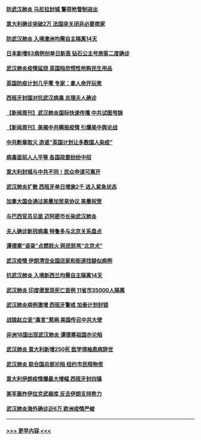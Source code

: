 #### [防武汉肺炎 马尼拉封城 警荷枪管制进出](../pages/prog202/a102800083.md?t=03151631) 
#### [意大利确诊突破2万 法国突关闭非必要商家](../pages/prog202/a102800071.md?t=03151631) 
#### [防武汉肺炎 入境澳洲均需自主隔离14天](../pages/prog202/a102800049.md?t=03151631) 
#### [日本新增63病例创单日新高 钻石公主号旅客二度确诊](../pages/prog202/a102800002.md?t=03151631) 
#### [武汉肺炎疫情延烧 英国陷恐慌性抢购民生用品](../pages/prog202/a102799980.md?t=03151631) 
#### [英国防疫计划几乎零 专家：拿人命开玩笑](../pages/prog202/a102799943.md?t=03151631) 
#### [西班牙封国对抗武汉病毒 总理夫人确诊](../pages/prog202/a102799930.md?t=03151631) 
#### [【新闻周刊】武汉肺炎国际快速传播 中共试图甩锅](../pages/prog202/a102799845.md?t=03151631) 
#### [【新闻周刊】美揭中共瞒报疫情  引爆美中舆论战](../pages/prog202/a102799836.md?t=03151631) 
#### [中共断章取义 造谣“英国计划让多数国人染疫”](../pages/prog202/a102799810.md?t=03151631) 
#### [病毒面前人人平等 各国政要纷纷中招](../pages/prog202/a102799720.md?t=03151631) 
#### [意大利封城与中共不同！民众申请可离开](../pages/prog202/a102799706.md?t=03151631) 
#### [武汉肺炎扩散 西班牙单日增逾2千 进入紧急状态](../pages/prog202/a102799649.md?t=03151631) 
#### [加拿大国会通过美墨加贸易协议  美墨祝贺](../pages/prog202/a102799636.md?t=03151631) 
#### [与巴西官员见面 迈阿密市长染武汉肺炎](../pages/prog202/a102799484.md?t=03151631) 
#### [夫人确诊新冠病毒 特鲁多与北京关系盘点](../pages/prog202/a102799474.md?t=03151631) 
#### [谭德塞“语录”点燃怒火 网民怒骂“北京犬”](../pages/prog202/a102799480.md?t=03151631) 
#### [武汉疫情 伊朗清空全国店家和街道找疑似病例](../pages/prog202/a102799451.md?t=03151631) 
#### [抗武汉肺炎 入境新西兰均需自主隔离14天](../pages/prog202/a102799406.md?t=03151631) 
#### [武汉肺炎 印度德里现死亡首例 11省市35000人隔离](../pages/prog202/a102799379.md?t=03151631) 
#### [武汉肺炎病例激增 西班牙警戒 加泰计划封锁](../pages/prog202/a102799338.md?t=03151631) 
#### [战狼赵立坚“毒言”惹祸 美国传召中共大使](../pages/prog202/a102799314.md?t=03151631) 
#### [非洲18国出现武汉肺炎 谭德塞祖国亦沦陷](../pages/prog202/a102799302.md?t=03151631) 
#### [武汉肺炎 意大利新增250死 医学领袖患病辞世](../pages/prog202/a102799253.md?t=03151631) 
#### [武汉肺炎 联合国总部沦陷 纽约市民囤物资](../pages/prog202/a102799239.md?t=03151631) 
#### [意大利伊朗疫情爆最大增幅 西班牙封四镇](../pages/prog202/a102798969.md?t=03151631) 
#### [美军轰炸伊拉克武器库 反击伊朗支持势力](../pages/prog202/a102799127.md?t=03151631) 
#### [武汉肺炎海外确诊近6万 欧洲疫情严峻](../pages/prog202/a102799147.md?t=03151631) 

----
#### [ >>> 更早内容 <<< ](../indexes/prog202-earlier.md)
